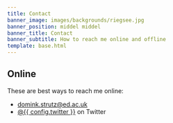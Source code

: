 ```yaml
---
title: Contact
banner_image: images/backgrounds/riegsee.jpg
banner_position: middel middel
banner_title: Contact
banner_subtitle: How to reach me online and offline
template: base.html
---
```


<section class="mb-5">

## Online

These are best ways to reach me online:

<ul class="fa-ul my-4">
  <li><i class="fa-li fa fa-envelope fa-fw" aria-hidden="true"></i>
  <a href="mailto:dominik.strutz@ed.ac.uk">domink.strutz@ed.ac.uk</a>
  </li>
  <li><i class="fa-li fab fa-twitter fa-fw" aria-hidden="true"></i>
  <a href="https://twitter.com/DominikStrutz">@{{ config.twitter }}</a> on Twitter
  </li>
</ul>

</section>